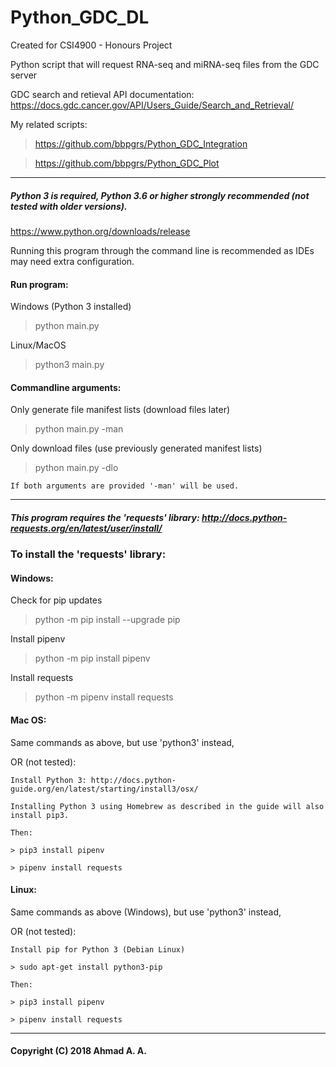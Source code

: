 # Python_GDC_DL

Created for CSI4900 - Honours Project

Python script that will request RNA-seq and miRNA-seq files from the GDC server

GDC search and retieval API documentation: https://docs.gdc.cancer.gov/API/Users_Guide/Search_and_Retrieval/

My related scripts: 

> https://github.com/bbpgrs/Python_GDC_Integration

> https://github.com/bbpgrs/Python_GDC_Plot

___

##### Python 3 is required, Python 3.6 or higher strongly recommended (not tested with older versions).

https://www.python.org/downloads/release

Running this program through the command line is recommended as IDEs may need extra configuration.

#### Run program:

Windows (Python 3 installed)

> python main.py

Linux/MacOS

> python3 main.py

#### Commandline arguments:

Only generate file manifest lists (download files later)

> python main.py -man

Only download files (use previously generated manifest lists)

> python main.py -dlo

    If both arguments are provided '-man' will be used.

___

##### This program requires the 'requests' library: http://docs.python-requests.org/en/latest/user/install/

### To install the 'requests' library:


#### Windows: 


Check for pip updates

> python -m pip install --upgrade pip


Install pipenv

> python -m pip install pipenv


Install requests

> python -m pipenv install requests


#### Mac OS:

Same commands as above, but use 'python3' instead, 

OR (not tested):


    Install Python 3: http://docs.python-guide.org/en/latest/starting/install3/osx/ 

    Installing Python 3 using Homebrew as described in the guide will also install pip3.

    Then:

    > pip3 install pipenv

    > pipenv install requests


#### Linux:

Same commands as above (Windows), but use 'python3' instead, 

OR (not tested):


    Install pip for Python 3 (Debian Linux)

    > sudo apt-get install python3-pip

    Then:

    > pip3 install pipenv

    > pipenv install requests

___

#### Copyright (C) 2018 Ahmad A. A.
